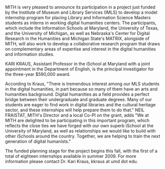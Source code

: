 MITH is very pleased to announce its participation in a project just funded by the Institute of Museum and Library Services (IMLS) to develop a model internship program for placing Library and Information Science Masters students as interns in working digital humanities centers. The participants, which include the Information Schools at Maryland, the University of Texas, and the University of Michigan, as well as Nebraska's Center for Digital Research in the Humanities and Michigan State's MATRIX, alongside of MITH, will also work to develop a collaborative research program that draws on complementary areas of expertise and interest in the digital humanities and information studies.

KARI KRAUS, Assistant Professor in the iSchool at Maryland with a joint appointment in the Department of English, is the principal investigator for the three-year \$590,000 award.

According to Kraus, "There is tremendous interest among our MLS students in the digital humanities, in part because so many of them have an arts and humanities background. Digital humanities as a field provides a perfect bridge between their undergraduate and graduate degrees. Many of our students are eager to find work in digital libraries and the cultural heritage sector, and these internships will help prepare them to do that." NEIL FRAISTAT, MITH's Director and a local Co-PI on the grant, adds "We at MITH are delighted to be participating in this important program, which reflects the close ties we have forged with our own superb iSchool at the University of Maryland, as well as relationships we would like to build with other iSchools around the country. Together, we are helping to train the next generation of digital humanists."

The funded planning stage for the project begins this fall, with the first of a total of eighteen internships available in summer 2009. For more information please contact Dr. Kari Kraus, kkraus at umd dot edu.